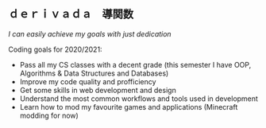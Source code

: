 ## ｄｅｒｉｖａｄａ　導関数   

_I can easily achieve my goals with just dedication_

Coding goals for 2020/2021:

* Pass all my CS classes with a decent grade (this semester I have OOP, Algorithms & Data Structures and Databases)
* Improve my code quality and profficiency
* Get some skills in web development and design
* Understand the most common workflows and tools used in development
* Learn how to mod my favourite games and applications (Minecraft modding for now)
